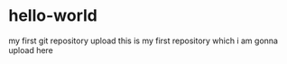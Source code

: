 # hello-world
my first git repository upload
this is my first repository which i am gonna upload here 
